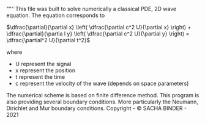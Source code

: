"""
This file was built to solve numerically a classical PDE, 2D wave equation. The equation corresponds to 

$\dfrac{\partial}{\partial x} \left( \dfrac{\partial c^2 U}{\partial x} \right) + \dfrac{\partial}{\partia
l y} \left( \dfrac{\partial c^2 U}{\partial y} \right) = \dfrac{\partial^2 U}{\partial t^2}$

where
 - U represent the signal
 - x represent the position
 - t represent the time
 - c represent the velocity of the wave (depends on space parameters)

The numerical scheme is based on finite difference method. This program is also providing several boundary conditions. More particularly the Neumann, Dirichlet and Mur boundary conditions.
Copyright - © SACHA BINDER - 2021
